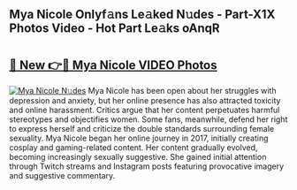 ## Mya Nicole Onlyf𝚊ns Le𝚊ked N𝚞des - Part-X1X Photos Video - Hot Part Le𝚊ks oAnqR

# <h2><a href="http://ab90565.deff.icu/?id=Mya+Nicole">🔗 New 👉🔴 Mya Nicole VIDEO Photos</a></h2>

[![Mya Nicole N𝚞des](https://i.imgur.com/rIISA9y.gif)](http://ab90565.deff.icu/?id=Mya+Nicole)
Mya Nicole has been open about her struggles with depression and anxiety, but her online presence has also attracted toxicity and online harassment. Critics argue that her content perpetuates harmful stereotypes and objectifies women. Some fans, meanwhile, defend her right to express herself and criticize the double standards surrounding female sexuality. Mya Nicole began her online journey in 2017, initially creating cosplay and gaming-related content. Her content gradually evolved, becoming increasingly sexually suggestive. She gained initial attention through Twitch streams and Instagram posts featuring provocative imagery and suggestive commentary.
